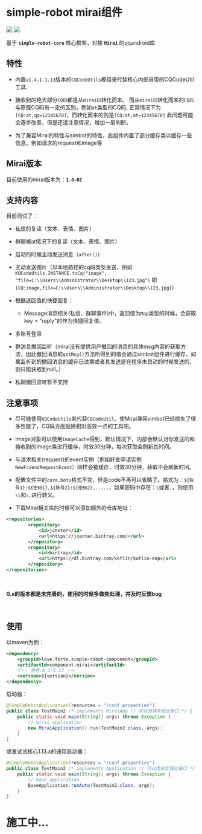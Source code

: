 # simple-robot mirai组件

[![](https://img.shields.io/badge/simple--robot-core-green)](https://github.com/ForteScarlet/simple-robot-core) [![](https://img.shields.io/maven-central/v/love.forte.simple-robot-component/component-mirai)](https://search.maven.org/artifact/love.forte.simple-robot-component/component-mirai)

基于 **`simple-robot-core`** 核心框架，对接 **`Mirai`** 的qqandroid库


## 特性

- 内置`v1.4.1-1.13`版本的`CQCodeUtils`模组来代替核心内部自带的CQCodeUtil工具.

- 接收到的绝大部分`CQ码`都是从`mirai码`转化而来。
而从`mirai码`转化而来的`CQ码`与原版CQ码有一定的区别，例如`at`类型的CQ码, 正常情况下为`[CQ:at,qq=12345678]`，而转化而来的则是`[CQ:at,at=12345678]`
此问题可能会逐步改善，但是还请注意情况，增加一层判断。

- 为了兼容Mirai的特性与simbot的特性，此组件内置了部分缓存类以缓存一些信息，例如请求的request和image等

## Mirai版本
目前使用的mirai版本为：**`1.0-RC`**



## 支持内容
目前测试了：
- 私信的复读（文本、表情、图片）
- 群聊被at情况下的复读（文本、表情、图片）
- 启动的时候主动发送消息（`after()`）
- 主动发送图片（以本地路径的cq码类型发送，例如`KQCodeUtils.INSTANCE.toCq("image", "file=C:\\Users\\Administrator\\Desktop\\123.jpg")` 即 `[CQ:image,file=C:\\Users\\Administrator\\Desktop\\123.jpg]`）
- 根据返回值的快捷回复：
    - Message消息相关(私信、群聊事件)中，返回值为`Map`类型的时候，会获取key = "reply"的作为快捷回复值。
    
    
- 多账号登录
- 群消息撤回监听（mirai没有提供用户撤回的消息的具体msg内容的获取方法，因此撤回消息的`getMsg()`方法所得到的值会通过simbot组件进行缓存，如果监听到的撤回消息的缓存已过期或者其发送是在程序未启动的时候发送的，则只能获取到null。）
- 私聊撤回监听暂不支持

## 注意事项
- 尽可能使用`KQCodeUtils`来代替`CQCodeUtil`。使Mirai兼容simbot已经损失了很多性能了，CQ码方面就换相对高效一点的工具吧。
- Image对象可以使用`ImageCache`得到，默认情况下，内部会默认对你发送的和接收到的Image类进行缓存，时效30分钟，每次获取会刷新其时间。
- 与请求相关(request)的event实例（例如好友申请实例`NewFriendRequestEvent`）同样会被缓存，时效30分钟，获取不会刷新时间。
- 配置文件中的`core.bots`格式不变，但是code不再可以省略了。格式为：`${账号1}:${密码1},${账号2}:${密码2},.....`，如果密码中存在：`\`或者`,`，则使用`\\`和`\,`进行转义。

- 下载Mirai相关库的时候可以添加额外的仓库地址：
```xml
<repositories>
        <repository>
            <id>jcenter</id>
            <url>https://jcenter.bintray.com/</url>
        </repository>
        <repository>
            <id>bintray</id>
            <url>https://dl.bintray.com/kotlin/kotlin-eap</url>
        </repository>
</repositories>
```

<br>

**0.x的版本都是未完善的，使用的时候多做些处理，并及时反馈bug**

<br>

## 使用
以maven为例：
```xml
<dependency>
    <groupId>love.forte.simple-robot-component</groupId>
    <artifactId>component-mirai</artifactId>
    <!-- 参考:0.1-1.13 -->
    <version>${version}</version>
</dependency>
```

启动器：

```java
@SimpleRobotApplication(resources = "/conf.properties")
public class TestMain2 /* implements MiraiApp // 可以选择实现此接口 */ {
    public static void main(String[] args) throws Exception {
        // mirai application
        new MiraiApplication().run(TestMain2.class, args);
    }
}
```

或者试试核心1.13.x的通用启动器：
```java
@SimpleRobotApplication(resources = "/conf.properties")
public class TestMain2 /* implements Application // 可以选择实现此接口 */ {
    public static void main(String[] args) throws Exception {
        // base application
        BaseApplication.runAuto(TestMain2.class, args);
    }
}
```


# 施工中...